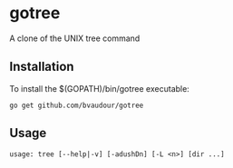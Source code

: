# gotree
A clone of the UNIX tree command

## Installation

To install the $(GOPATH)/bin/gotree executable:

    go get github.com/bvaudour/gotree

## Usage

    usage: tree [--help|-v] [-adushDn] [-L <n>] [dir ...]
 
